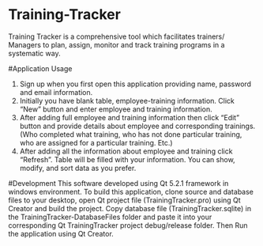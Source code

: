 # Training-Tracker
  Training Tracker is a comprehensive tool which facilitates trainers/ Managers to plan, assign, monitor and track training programs in a systematic way. 

#Application Usage
  1.	Sign up when you first open this application providing name, password and email information.
  2.	Initially you have blank table, employee-training information. Click “New” button and enter employee and training information. 
  3.	After adding full employee and training information then click “Edit” button and provide details about employee and corresponding      trainings. (Who completed what training, who has not done particular training, who are assigned for a particular training. Etc.)
  4.	After adding all the information about employee and training click “Refresh”. Table will be filled with your information. You can      show, modify, and sort data as you prefer.

#Development
  This software developed using Qt 5.2.1 framework in windows environment. To build this application, clone source and database files to your desktop, open Qt project file (TrainingTracker.pro) using Qt Creator and build the project. Copy database file (TrainingTracker.sqlite) in the TrainingTracker-DatabaseFiles folder and paste it into your corresponding Qt TrainingTracker project debug/release folder. Then Run the application using Qt Creator.
